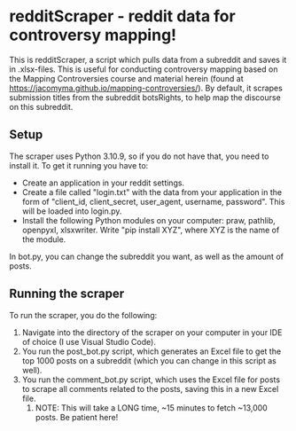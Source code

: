 # redditScraper - reddit data for controversy mapping!

This is redditScraper, a script which pulls data from a subreddit and saves it in .xlsx-files. This is useful for conducting controversy mapping based on the Mapping Controversies course and material herein (found at https://jacomyma.github.io/mapping-controversies/). By default, it scrapes submission titles from the subreddit botsRights, to help map the discourse on this subreddit. 

## Setup
The scraper uses Python 3.10.9, so if you do not have that, you need to install it. To get it running you have to:
* Create an application in your reddit settings.
* Create a file called "login.txt" with the data from your application in the form of "client_id, client_secret, user_agent, username, password". This will be loaded into login.py.
* Install the following Python modules on your computer: praw, pathlib, openpyxl, xlsxwriter. Write "pip install XYZ", where XYZ is the name of the module.

In bot.py, you can change the subreddit you want, as well as the amount of posts.

## Running the scraper
To run the scraper, you do the following:
1. Navigate into the directory of the scraper on your computer in your IDE of choice (I use Visual Studio Code).
2. You run the post_bot.py script, which generates an Excel file to get the top 1000 posts on a subreddit (which you can change in this script as well).
3. You run the comment_bot.py script, which uses the Excel file for posts to scrape all comments related to the posts, saving this in a new Excel file.
    1. NOTE: This will take a LONG time, ~15 minutes to fetch ~13,000 posts. Be patient here!
